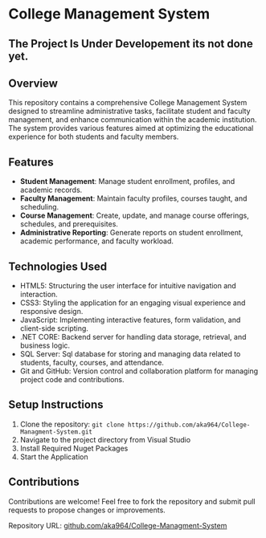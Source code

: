 # College Management System

## The Project Is Under Developement its not done yet.

## Overview
This repository contains a comprehensive College Management System designed to streamline administrative tasks, facilitate student and faculty management, and enhance communication within the academic institution. The system provides various features aimed at optimizing the educational experience for both students and faculty members.

## Features
- **Student Management**: Manage student enrollment, profiles, and academic records.
- **Faculty Management**: Maintain faculty profiles, courses taught, and scheduling.
- **Course Management**: Create, update, and manage course offerings, schedules, and prerequisites.
- **Administrative Reporting**: Generate reports on student enrollment, academic performance, and faculty workload.

## Technologies Used
- HTML5: Structuring the user interface for intuitive navigation and interaction.
- CSS3: Styling the application for an engaging visual experience and responsive design.
- JavaScript: Implementing interactive features, form validation, and client-side scripting.
- .NET CORE: Backend server for handling data storage, retrieval, and business logic.
- SQL Server: Sql database for storing and managing data related to students, faculty, courses, and attendance.
- Git and GitHub: Version control and collaboration platform for managing project code and contributions.

## Setup Instructions
1. Clone the repository: `git clone https://github.com/aka964/College-Managment-System.git`
2. Navigate to the project directory from Visual Studio
3. Install Required Nuget Packages
4. Start the Application

## Contributions
Contributions are welcome! Feel free to fork the repository and submit pull requests to propose changes or improvements.

Repository URL: [github.com/aka964/College-Managment-System](https://github.com/aka964/College-Managment-System)
